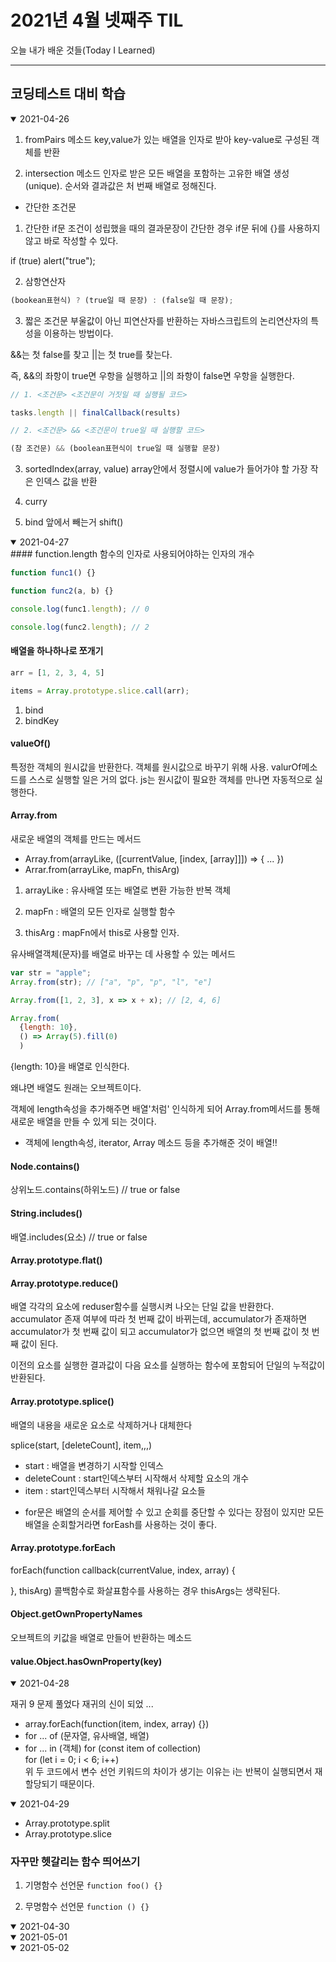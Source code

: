 # 2021년 4월 넷째주 TIL
오늘 내가 배운 것들(Today I Learned)

---------------------------------------
## 코딩테스트 대비 학습


<details open>
<summary>2021-04-26</summary>

1. fromPairs 메소드
key,value가 있는 배열을 인자로 받아 key-value로 구성된 객체를 반환

2. intersection 메소드
인자로 받은 모든 배열을 포함하는 고유한 배열 생성(unique). 순서와 결과값은 처 번째 배열로 정해진다.

- 간단한 조건문

1) 간단한 if문
조건이 성립했을 때의 결과문장이 간단한 경우 if문 뒤에 {}를 사용하지 않고 바로 작성할 수 있다.

  if (true) alert("true");

2) 삼항연산자
```jsx
(bookean표현식) ? (true일 때 문장) : (false일 때 문장);
```
3) 짧은 조건문
부울값이 아닌 피연산자를 반환하는 자바스크립트의 논리연산자의 특성을 이용하는 방법이다.


&&는 첫 false를 찾고 ||는 첫 true를 찾는다.


즉, &&의 좌항이 true면 우항을 실행하고 ||의 좌항이 false면 우항을 실행한다.



```jsx
// 1. <조건문> <조건문이 거짓일 때 실행될 코드>

tasks.length || finalCallback(results)

// 2. <조건문> && <조건문이 true일 때 실행할 코드>

(참 조건문) && (boolean표현식이 true일 때 실행할 문장)
```
3. sortedIndex(array, value)
array안에서 정렬시에 value가 들어가야 할 가장 작은 인덱스 값을 반환

4. curry

5. bind
앞에서 빼는거 shift()



</details>

<details open>
<summary>2021-04-27</summary>
#### function.length
함수의 인자로 사용되어야하는 인자의 개수


```jsx
function func1() {}

function func2(a, b) {}

console.log(func1.length); // 0

console.log(func2.length); // 2

```

#### 배열을 하나하나로 쪼개기


```jsx
arr = [1, 2, 3, 4, 5]

items = Array.prototype.slice.call(arr);

```

1. bind
2. bindKey

#### valueOf()
특정한 객체의 원시값을 반환한다.
객체를 원시값으로 바꾸기 위해 사용.
valurOf메소드를 스스로 실행할 일은 거의 없다.
js는 원시값이 필요한 객체를 만나면 자동적으로 실행한다.

#### Array.from
새로운 배열의 객체를 만드는 메서드

- Array.from(arrayLike, ([currentValue, [index, [array]]]) => { ... })
- Arrar.from(arrayLike, mapFn, thisArg)
1. arrayLike : 유사배열 또는 배열로 변환 가능한 반복 객체

2. mapFn : 배열의 모든 인자로 실행할 함수

3. thisArg : mapFn에서 this로 사용할 인자.



유사배열객체(문자)를 배열로 바꾸는 데 사용할 수 있는 메서드


```jsx
var str = "apple";
Array.from(str); // ["a", "p", "p", "l", "e"]

Array.from([1, 2, 3], x => x + x); // [2, 4, 6]
```
```jsx
Array.from(
  {length: 10},
  () => Array(5).fill(0)
  )
```
{length: 10}을 배열로 인식한다.

 왜냐면 배열도 원래는 오브젝트이다.

 객체에 length속성을 추가해주면 배열'처럼' 인식하게 되어 Array.from메서드를 통해 새로운 배열을 만들 수 있게 되는 것이다.

 * 객체에 length속성, iterator, Array 메소드 등을 추가해준 것이 배열!!

#### Node.contains()

상위노드.contains(하위노드) // true or false

#### String.includes()

배열.includes(요소) // true or false


#### Array.prototype.flat()

#### Array.prototype.reduce()
배열 각각의 요소에 reduser함수를 실행시켜 나오는 단일 값을 반환한다.
accumulator 존재 여부에 따라 첫 번째 값이 바뀌는데, accumulator가 존재하면 accumulator가 첫 번째 값이 되고 accumulator가 없으면 배열의 첫 번째 값이 첫 번째 값이 된다.

이전의 요소를 실행한 결과값이 다음 요소를 실행하는 함수에 포함되어 단일의 누적값이 반환된다.

#### Array.prototype.splice()

배열의 내용을 새로운 요소로 삭제하거나 대체한다



splice(start, [deleteCount], item,,,)
- start : 배열을 변경하기 시작할 인덱스
- deleteCount : start인덱스부터 시작해서 삭제할 요소의 개수
- item : start인덱스부터 시작해서 채워나갈 요소들

* for문은 배열의 순서를 제어할 수 있고 순회를 중단할 수 있다는 장점이 있지만 모든 배열을 순회할거라면 forEash를 사용하는 것이 좋다.

#### Array.prototype.forEach
forEach(function callback(currentValue, index, array) {

  }, thisArg)
  콜백함수로 화살표함수를 사용하는 경우 thisArgs는 생략된다.


#### Object.getOwnPropertyNames

오브젝트의 키값을 배열로 만들어 반환하는 메소드


#### value.Object.hasOwnProperty(key)


</details>

<details open>
<summary>2021-04-28</summary>

재귀 9 문제 풀었다 재귀의 신이 되었    ...
- array.forEach(function(item, index, array) {})
- for ... of (문자열, 유사배열, 배열)
- for ... in (객체)
for (const item of collection)    
for (let i = 0; i < 6; i++)    
위 두 코드에서 변수 선언 키워드의 차이가 생기는 이유는 i는 반복이 실행되면서 재할당되기 때문이다.


</details>


<details open>
<summary>2021-04-29</summary>

- Array.prototype.split
- Array.prototype.slice

### 자꾸만 헷갈리는 함수 띄어쓰기
1) 기명함수 선언문
`function foo() {}`

2) 무명함수 선언문
`function () {}`





</details>

<details open>
<summary>2021-04-30</summary>



</details>

<details open>
<summary>2021-05-01</summary>



</details>

<details open>
<summary>2021-05-02</summary>



</details>
